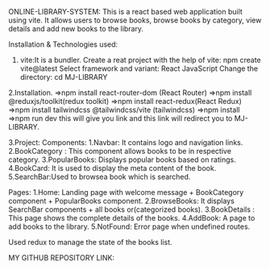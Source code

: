 ONLINE-LIBRARY-SYSTEM:
This is a react based web application built using vite. It allows users to browse books, browse books by category, view details and add new books to the library.

Installation & Technologies used:
1. vite:It is a bundler.
Create a reat project with the help of vite:
    npm create vite@latest
Select framework and variant:
    React
    JavaScript
Change the directory:
    cd MJ-LIBRARY

2.Installation.
=>npm install react-router-dom (React Router)
=>npm install @reduxjs/toolkit(redux toolkit)
=>npm install react-redux(React Redux)
=>npm install tailwindcss @tailwindcss/vite (tailwindcss)
=>npm install
=>npm run dev
this will give you link and this link will redirect you to MJ-LIBRARY.

3.Project:
Components:
    1.Navbar: It contains logo and navigation links.
    2.BookCategory : This component allows books to be in respective category.
    3.PopularBooks: Displays popular books based on ratings.
    4.BookCard: It is used to display the meta content of the book.
    5.SearchBar:Used to browsea book which is searched.

Pages:
    1.Home: Landing page with welcome message + BookCategory component + PopularBooks component.
    2.BrowseBooks: It displays SearchBar components + all books or(categorized books).
    3.BookDetails : This page shows the complete details of the books.
    4.AddBook: A page to add books to the library.
    5.NotFound: Error page when undefined routes.

Used redux to manage the state of the books list.


MY GITHUB REPOSITORY LINK:




